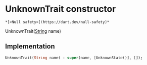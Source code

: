 


# UnknownTrait constructor




    *[<Null safety>](https://dart.dev/null-safety)*



UnknownTrait([String](https://api.flutter.dev/flutter/dart-core/String-class.html) name)





## Implementation

```dart
UnknownTrait(String name) : super(name, [UnknownState()], []);
```







